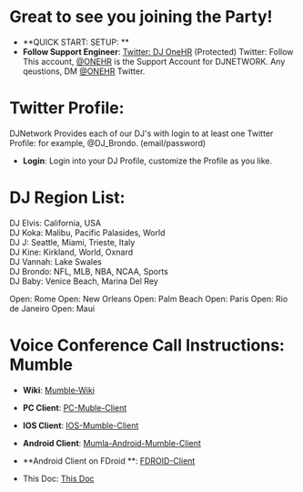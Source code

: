 # Great to see you joining the Party!  
* **QUICK START: SETUP: ** 
* **Follow Support Engineer**: [Twitter: DJ OneHR](https://twitter.com/djonehr) (Protected) Twitter: Follow This account, [@ONEHR](https://twitter.com/djonehr) is the Support Account for DJNETWORK.  Any qeustions, DM [@ONEHR](https://twitter.com/djonehr) Twitter.

# Twitter Profile:
DJNetwork Provides each of our DJ's with login to at least one Twitter Profile: for example, @DJ_Brondo. (email/password)
* **Login**: Login into your DJ Profile, customize the Profile as you like.

# DJ Region List:
DJ Elvis: California, USA\
DJ Koka: Malibu, Pacific Palasides, World\
DJ J: Seattle, Miami, Trieste, Italy\
DJ Kine: Kirkland, World, Oxnard\
DJ Vannah: Lake Swales\
DJ Brondo: NFL, MLB, NBA, NCAA, Sports\
DJ Baby: Venice Beach, Marina Del Rey

Open: Rome
Open: New Orleans
Open: Palm Beach
Open: Paris
Open: Rio de Janeiro
Open: Maui




# Voice Conference Call Instructions: Mumble

* **Wiki**: [Mumble-Wiki](https://en.wikipedia.org/wiki/Mumble_(software))
* **PC Client**: [PC-Muble-Client](https://www.mumble.com/mumble-download.php)   
* **IOS Client**: [IOS-Mumble-Client](https://apps.apple.com/us/app/mumble/id443472808?ls=1)
* **Android Client**: [Mumla-Android-Mumble-Client](https://play.google.com/store/apps/details?id=se.lublin.mumla)
* **Android Client on FDroid **: [FDROID-Client](https://f-droid.org/en/packages/se.lublin.mumla/)

* This Doc:  [This Doc](https://github.com/DJNETWORK/public/blob/master/README.md)
